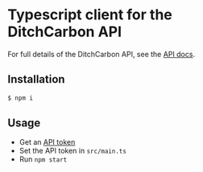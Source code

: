 # Typescript client for the DitchCarbon API

For full details of the DitchCarbon API, see the [API docs](https://docs.ditchcarbon.com/reference).

## Installation

```bash
$ npm i
```

## Usage
- Get an [API token](https://ditchcarbon.com/free-trial-landing-page/)
- Set the API token in `src/main.ts`
- Run `npm start`
